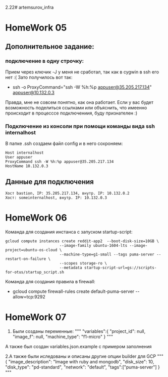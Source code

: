 2.22# artemsurov_infra
# HomeWork 05
## Дополнительное задание:
### подключение в одну строчку:
Прием через ключик -J у меня не сработал, так как в cygwin в ssh его нет :(
Зато получилось вот так:
+ ssh -o ProxyCommand="ssh -W %h:%p appuser@35.205.217.134" appuser@10.132.0.3

Правда, мне не совсем понятно, как она работает. Если у вас будет возможность поделиться ссылками или объяснить, что имеенно происходит в процесссе подключениия, буду признателен :)

### Подключение из консоли при помощи команды вида ssh internalhost
В папке .ssh создаем файл config и в него сохроняем:
```
Host internalhost
User appuser
ProxyCommand ssh -W %h:%p appuser@35.205.217.134
HostName 10.132.0.3
```

## Данные для подключения
```
Хост bastion, IP: 35.205.217.134, внутр. IP: 10.132.0.2
Хост: someinternalhost, внутр. IP: 10.132.0.3
```
# HomeWork 06


Команда для создания инстанса с запуском startup-script:
```
gcloud compute instances create reddit-app2  --boot-disk-size=10GB \
                        --image-family ubuntu-1604-lts --image-project=ubuntu-os-cloud \
                        --machine-type=g1-small --tags puma-server --restart-on-failure \
                        --scopes storage-ro \
                        --metadata startup-script-url=gs://scripts-for-otus/startup_script.sh
```

Команда для создания правила в firewall:
+ gcloud compute firewall-rules create default-puma-server --allow=tcp:9292

# HomeWork 07

1. Были созданы переменные:
"""
"variables":{
    "project_id": null,
    "image_f": null,
    "machine_type": "f1-micro"
  }
"""

А также был создан variables.json.example с примером
заполнения

2.А также были иследованы и описаны другие опции builder для GCP
"""
{
    "image_description": "Image with ruby and mongodb",
    "disk_size": 10,
    "disk_type": "pd-standard",
    "network": "default",
    "tags":["puma-server"]
}
"""
